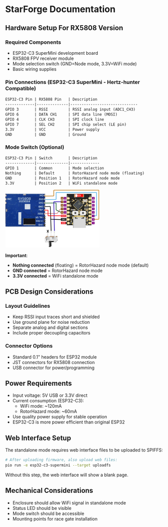 # StarForge Documentation

## Hardware Setup For RX5808 Version

### Required Components
- ESP32-C3 SuperMini development board
- RX5808 FPV receiver module
- Mode selection switch (GND=Node mode, 3.3V=WiFi mode)
- Basic wiring supplies

### Pin Connections (ESP32-C3 SuperMini - Hertz-hunter Compatible)

```
ESP32-C3 Pin | RX5808 Pin   | Description   
-------------|--------------|------------------------------
GPIO 3       | RSSI         | RSSI analog input (ADC1_CH3)
GPIO 6       | DATA CH1     | SPI data line (MOSI)
GPIO 4       | CLK CH3      | SPI clock line
GPIO 7       | SEL CH2      | SPI chip select (LE pin)
3.3V         | VCC          | Power supply
GND          | GND          | Ground
```


### Mode Switch (Optional)
```
ESP32-C3 Pin | Switch       | Description
-------------|--------------|-------------
GPIO 1       | Common       | Mode selection
Nothing      | Default      | RotorHazard node mode (floating)
GND          | Position 1   | RotorHazard node mode
3.3V         | Position 2   | WiFi standalone mode
```

<a href="NovaKit-rx5808-ver.png"><img src="NovaKit-rx5808-ver.png" width="300" alt="NovaKit RX5808 Hardware" /></a>

**Important**: 
- **Nothing connected** (floating) = RotorHazard node mode (default)
- **GND connected** = RotorHazard node mode  
- **3.3V connected** = WiFi standalone mode


## PCB Design Considerations

### Layout Guidelines
- Keep RSSI input traces short and shielded
- Use ground plane for noise reduction
- Separate analog and digital sections
- Include proper decoupling capacitors

### Connector Options
- Standard 0.1" headers for ESP32 module
- JST connectors for RX5808 connection
- USB connector for power/programming

## Power Requirements
- Input voltage: 5V USB or 3.3V direct
- Current consumption (ESP32-C3):
  - WiFi mode: ~120mA
  - RotorHazard mode: ~60mA
- Use quality power supply for stable operation
- ESP32-C3 is more power efficient than original ESP32

## Web Interface Setup
The standalone mode requires web interface files to be uploaded to SPIFFS:
```bash
# After uploading firmware, also upload web files:
pio run -e esp32-c3-supermini --target uploadfs
```
Without this step, the web interface will show a blank page.

## Mechanical Considerations
- Enclosure should allow WiFi signal in standalone mode
- Status LED should be visible
- Mode switch should be accessible
- Mounting points for race gate installation
